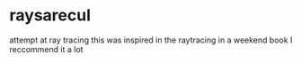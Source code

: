 # raysarecul
attempt at ray tracing
this was inspired in the raytracing in a weekend book
I reccommend it a lot
